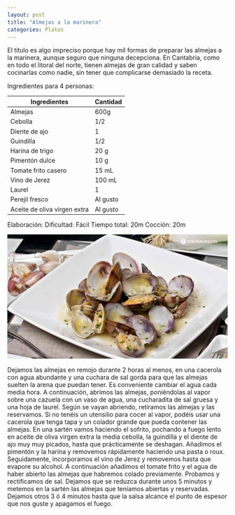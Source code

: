 ```yaml
---
layout: post
title: "Almejas a la marinera"
categories: Platos
---
```


El título es algo impreciso porque hay mil formas de preparar las almejas a la marinera, aunque seguro que ninguna decepciona. En Cantabria, como en todo el litoral del norte, tienen almejas de gran calidad y saben cocinarlas como nadie, sin tener que complicarse demasiado la receta.

Ingredientes para 4 personas:

|Ingredientes          | Cantidad              |
|--------------------- | --------------------- |
|Almejas               |         600g          |
|Cebolla               |          1/2          |
|Diente de ajo         |           1           |
|Guindilla             |          1/2          |
|Harina de trigo       |          20 g         |
|Pimentón dulce        |          10 g         |
|Tomate frito casero   |          15 mL        |
|Vino de Jerez         |         100 mL        |
|Laurel                |           1           |
|Perejil fresco        |        Al gusto       |
|Aceite de oliva virgen extra|  Al gusto       |

Elaboración:
Dificultad: Fácil
Tiempo total: 20m
Cocción: 20m

![Almejas](/almejas-a-la-marinera.jpg)

Dejamos las almejas en remojo durante 2 horas al menos, en una cacerola con agua abundante y una cuchara de sal gorda para que las almejas suelten la arena que puedan tener. Es conveniente cambiar el agua cada media hora. A continuación, abrimos las almejas, poniéndolas al vapor sobre una cazuela con un vaso de agua, una cucharadita de sal gruesa y una hoja de laurel. Según se vayan abriendo, retiramos las almejas y las reservamos. Si no tenéis un utensilio para cocer al vapor, podéis usar una cacerola que tenga tapa y un colador grande que pueda contener las almejas. En una sartén vamos haciendo el sofrito, pochando a fuego lento en aceite de oliva virgen extra la media cebolla, la guindilla y el diente de ajo muy muy picados, hasta que prácticamente se deshagan. Añadimos el pimentón y la harina y removemos rápidamente haciendo una pasta o roux. Seguidamente, incorporamos el vino de Jerez y removemos hasta que evapore su alcohol. A continuación añadimos el tomate frito y el agua de haber abierto las almejas que habremos colado previamente. Probamos y rectificamos de sal. Dejamos que se reduzca durante unos 5 minutos y metemos en la sartén las almejas que teníamos abiertas y reservadas. Dejamos otros 3 ó 4 minutos hasta que la salsa alcance el punto de espesor que nos guste y apagamos el fuego.


